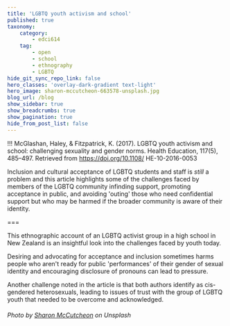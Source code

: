 ```yaml
---
title: 'LGBTQ youth activism and school'
published: true
taxonomy:
    category:
        - edci614
    tag:
        - open
        - school
        - ethnography
        - LGBTQ
hide_git_sync_repo_link: false
hero_classes: 'overlay-dark-gradient text-light'
hero_image: sharon-mccutcheon-663578-unsplash.jpg
blog_url: /blog
show_sidebar: true
show_breadcrumbs: true
show_pagination: true
hide_from_post_list: false
---
```


!!! McGlashan, Haley, & Fitzpatrick, K. (2017). LGBTQ youth activism and school: challenging sexuality and gender norms. Health Education, 117(5), 485–497. Retrieved from https://doi.org/10.1108/ HE-10-2016-0053

Inclusion and cultural acceptance of LGBTQ students and staff is *still* a problem and this article highlights some of the challenges faced by members of the LGBTQ community infinding support, promoting acceptance in public, and avoiding 'outing' those who need confidential support but who may be harmed if the broader community is aware of their identity.

===

This ethnographic account of an LGBTQ activist group in a high school in New Zealand is an insightful look into the challenges faced by youth today.

Desiring and advocating for acceptance and inclusion sometimes harms people who aren't ready for public 'performances' of their gender of sexual identity and encouraging disclosure of pronouns can lead to pressure.

Another challenge noted in the article is that both authors identify as cis-gendered heterosexuals, leading to issues of trust with the group of LGBTQ youth that needed to be overcome and acknowledged.

###### Photo by [Sharon McCutcheon](https://unsplash.com/photos/bBkTn4ZMsUw) on Unsplash
